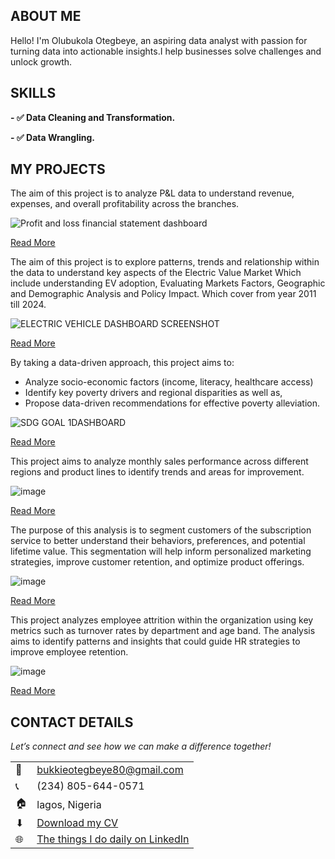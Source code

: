 
## ABOUT ME

Hello! I'm Olubukola Otegbeye, an aspiring data analyst with passion for turning data into actionable insights.I help businesses solve challenges and unlock growth.

## SKILLS

**- ✅ Data Cleaning and Transformation.**

**- ✅ Data Wrangling.**


## MY PROJECTS

The aim  of this project is to analyze P&L data to understand revenue, expenses, and overall profitability across the branches.

![Profit and loss financial statement dashboard](https://github.com/user-attachments/assets/5e01c10d-571e-4254-a34f-76f22a204fab)

[Read More](https://docs.google.com/document/d/1lcy0wlE9nHI9DpCtJ2kgd12pUqnNonHJ/edit?usp=sharing&ouid=105457459482550682746&rtpof=true&sd=true)



The aim of this project is to explore patterns, trends and relationship within the data to understand key aspects of the Electric Value Market Which include understanding EV adoption, Evaluating Markets Factors, Geographic and Demographic Analysis and Policy Impact. Which cover from year 2011 till 2024.

![ELECTRIC VEHICLE DASHBOARD SCREENSHOT](https://github.com/user-attachments/assets/8b75c94d-2f39-4127-a9ab-4a41c68683b0)

[Read More](https://github.com/bukolaotes/GOOGLE-DATA-ANALYTICS-CAPSTONE-PROJECT-ELECTRIC-VEHICLE-ANALYSIS)


By taking a data-driven approach, this project aims to:
- Analyze socio-economic factors (income, literacy, healthcare access)
- Identify key poverty drivers and regional disparities as well as,
- Propose data-driven recommendations for effective poverty alleviation.

![SDG GOAL 1DASHBOARD](https://github.com/user-attachments/assets/4c8e184f-2ad8-428f-ae90-fe17c9d5bc47)

[Read More](https://github.com/bukolaotes/WOMEN-TECHSTER-TECH4DEV-BOOTCAMP-GROUP-PROJECT)


This project aims to analyze monthly sales performance across different regions and product lines to identify trends and areas for improvement.

![image](https://github.com/user-attachments/assets/e05b8605-02c1-4078-ab6e-3ca39b9684f4)

[Read More](https://github.com/bukolaotes/Lita-Capstone-Project-1-Sales-Performance-Analysis-)


The purpose of this analysis is to segment customers of the subscription service to better understand their behaviors, preferences, and potential lifetime value. This segmentation will help inform personalized marketing strategies, improve customer retention, and optimize product offerings.

![image](https://github.com/user-attachments/assets/d8c90ed9-36cf-4362-896e-d84634090baf)

[Read More](https://github.com/bukolaotes/Lita-Capstone-Project-2-customer-segmentation-Analysis-for-subcription-service)

This project analyzes employee attrition within the organization using key metrics such as turnover rates by department and age band. The analysis aims to identify patterns and insights that could guide HR strategies to improve employee retention.

![image](https://github.com/user-attachments/assets/9e2161f3-dccf-4891-b558-d69fb76751c5)

[Read More](https://github.com/bukolaotes/LITA-CLASS-PROJECT-HR-ANALYSIS-TRACKER)


## CONTACT DETAILS

*Let’s connect and see how we can make a difference together!*

<table>
 <tbody>
   <tr>
 <td>📧</td>
   <td><a
href="mailto:bukkieotegbeye80@gmail.com">bukkieotegbeye80@gmail.com</a></td>
</tr>
<tr>
<td>📞</td>
<td>(234) 805-644-0571</td>
</tr>
<tr>
<td>🏠</td>
<td>lagos, Nigeria</td>
 </tr>
<tr> 
<td>⬇</td>
<td><a
href="https://docs.google.com/document/d/1o4Xjwtn85FOswTQ7tbJY1wLbTnd-8eIN/edit?usp=sharing&ouid=105457459482550682746&rtpof=true&sd=true">Download my
CV</a></td>
</tr>
<tr>
<td>🌐</td>
<td><a href="https://linkedin.com/in/olubukola-otegbeye-a5a787176">The things I do daily
on LinkedIn</a></td>


